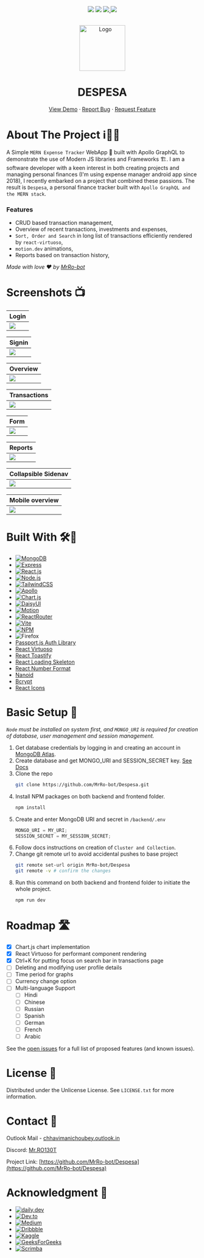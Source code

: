 <!-- PROJECT SHIELDS -->

<p align="center">
<img src="https://img.shields.io/github/stars/MrRo-bot/Despesa?style=for-the-badge">
<img src="https://img.shields.io/github/license/MrRo-bot/Despesa.svg?style=for-the-badge">
<a href="https://linkedin.com/in/cm-ch">
<img src="https://img.shields.io/badge/-LinkedIn-black.svg?style=for-the-badge&logo=linkedin&colorB=555">
</a>
<a href="https://despesa-five.vercel.app">
<img src="https://deploy-badge.vercel.app/vercel/despesa-five?style=for-the-badge">
</a>

</p>

<!-- PROJECT LOGO -->
<br />
<div align="center">
  <a href="https://github.com/MrRo-bot/Despesa">
    <img src="frontend/public/logo.svg" alt="Logo" width="120" height="120">
  </a>

  <h1 align="center">DESPESA</h3>

  <p align="center">
    <a href="https://despesa-five.vercel.app/">View Demo</a>
    &middot;
    <a href="https://github.com/MrRo-bot/Despesa/issues/new?labels=bug&template=bug-report---.md">Report Bug</a>
    &middot;
    <a href="https://github.com/MrRo-bot/Despesa/issues/new?labels=enhancement&template=feature-request---.md">Request Feature</a>
  </p>
</div>

<!-- ABOUT THE PROJECT -->

# About The Project ℹ️💁‍♂️

A Simple `MERN Expense Tracker` WebApp 📱 built with Apollo GraphQL to demonstrate the use of Modern JS libraries and Frameworks 🏗.
I am a software developer with a keen interest in both creating projects and managing personal finances (I'm using expense manager android app since 2018), I recently embarked on a project that combined these passions. The result is `Despesa`, a personal finance tracker built with `Apollo GraphQL and the MERN stack`.

### Features

- CRUD based transaction management,
- Overview of recent transactions, investments and expenses,
- `Sort, Order and Search` in long list of transactions efficiently rendered by `react-virtuoso`,
- `motion.dev` animations,
- Reports based on transaction history,

_Made with love ❤️ by [MrRo-bot](https://github.com/MrRo-bot)_

<!-- SCREENSHOTS -->

# Screenshots 📺

| Login                                                                    |
| ------------------------------------------------------------------------ |
| ![](https://github.com/MrRo-bot/Despesa/blob/main/screenshots/login.png) |

| Signin                                                                    |
| ------------------------------------------------------------------------- |
| ![](https://github.com/MrRo-bot/Despesa/blob/main/screenshots/signup.png) |

| Overview                                                                    |
| --------------------------------------------------------------------------- |
| ![](https://github.com/MrRo-bot/Despesa/blob/main/screenshots/overview.png) |

| Transactions                                                                    |
| ------------------------------------------------------------------------------- |
| ![](https://github.com/MrRo-bot/Despesa/blob/main/screenshots/transactions.png) |

| Form                                                                    |
| ----------------------------------------------------------------------- |
| ![](https://github.com/MrRo-bot/Despesa/blob/main/screenshots/form.png) |

| Reports                                                                    |
| -------------------------------------------------------------------------- |
| ![](https://github.com/MrRo-bot/Despesa/blob/main/screenshots/reports.png) |

| Collapsible Sidenav                                                                   |
| ------------------------------------------------------------------------------------- |
| ![](https://github.com/MrRo-bot/Despesa/blob/main/screenshots/collapsed-side-nav.png) |

| Mobile overview                                                                |
| ------------------------------------------------------------------------------ |
| ![](https://github.com/MrRo-bot/Despesa/blob/main/screenshots/mobile-view.png) |

<!-- BUILT WITH -->

# Built With 🛠️🤖

- [![MongoDB]][MongoDB-url]
- [![Express]][Express-url]
- [![React.js]][React-url]
- [![Node.js]][Node.js-url]
- [![TailwindCSS]][TailwindCSS-url]
- [![Apollo]][Apollo-url]
- [![Chart.js]][Chart.js-url]
- [![DaisyUI]][DaisyUI-url]
- [![Motion]][Motion-url]
- [![ReactRouter]][ReactRouter-url]
- [![Vite]][Vite-url]
- [![NPM]][NPM-url]
- ![Firefox]
- [Passport.js Auth Library](https://choosealicense.com)
- [React Virtuoso](https://choosealicense.com)
- [React Toastify](https://choosealicense.com)
- [React Loading Skeleton](https://choosealicense.com)
- [React Number Format](https://choosealicense.com)
- [Nanoid](https://choosealicense.com)
- [Bcrypt](https://choosealicense.com)
- [React Icons](https://react-icons.github.io/react-icons/search)

<!-- BASIC SETUP -->

# Basic Setup 🗼

_`Node` must be installed on system first, and `MONGO_URI` is required for creation of database, user management and session management._

1. Get database credentials by logging in and creating an account in [MongoDB Atlas](https://account.mongodb.com/account/login).
2. Create database and get MONGO_URI and SESSION_SECRET key. [See Docs](https://www.mongodb.com/docs/atlas/getting-started/)
3. Clone the repo
   ```sh
   git clone https://github.com/MrRo-bot/Despesa.git
   ```
4. Install NPM packages on both backend and frontend folder.
   ```sh
   npm install
   ```
5. Create and enter MongoDB URI and secret in `/backend/.env`
   ```js
   MONGO_URI = MY_URI;
   SESSION_SECRET = MY_SESSION_SECRET;
   ```
6. Follow docs instructions on creation of `Cluster and Collection`.
7. Change git remote url to avoid accidental pushes to base project
   ```sh
   git remote set-url origin MrRo-bot/Despesa
   git remote -v # confirm the changes
   ```
8. Run this command on both backend and frontend folder to initiate the whole project.
   ```sh
   npm run dev
   ```

<!-- ROADMAP -->

# Roadmap 🛣️

- [x] Chart.js chart implementation
- [x] React Virtuoso for performant component rendering
- [x] Ctrl+K for putting focus on search bar in transactions page
- [ ] Deleting and modifying user profile details
- [ ] Time period for graphs
- [ ] Currency change option
- [ ] Multi-language Support
  - [ ] Hindi
  - [ ] Chinese
  - [ ] Russian
  - [ ] Spanish
  - [ ] German
  - [ ] French
  - [ ] Arabic

See the [open issues](https://github.com/MrRo-bot/Despesa/issues) for a full list of proposed features (and known issues).

<!-- LICENSE -->

# License 🪪

Distributed under the Unlicense License. See `LICENSE.txt` for more information.

<!-- CONTACT -->

# Contact 📲

Outlook Mail - [chhavimanichoubey.outlook.in](mailto://chhavimanichoubey.outlook.in)

Discord: [Mr.RO130T](https://discordapp.com/users/434001308484239381)

Project Link: [https://github.com/MrRo-bot/Despesa](https://github.com/MrRo-bot/Despesa)

<!-- ACKNOWLEDGMENT -->

# Acknowledgment 📝

- [![daily.dev]][daily.dev-url]
- [![Dev.to]][Dev.to-url]
- [![Medium]][Medium-url]
- [![Dribbble]][Dribble-url]
- [![Kaggle]][Kaggle-url]
- [![GeeksForGeeks]][GeeksForGeeks-url]
- [![Scrimba]][Scrimba-url]

<!-- MARKDOWN LINKS & IMAGES -->

[stars]: https://img.shields.io/github/stars/MrRo-bot/Despesa?style=for-the-badge
[stars-url]: https://github.com/MrRo-bot/Despesa
[license-shield]: https://img.shields.io/github/license/MrRo-bot/Despesa.svg?style=for-the-badge
[license-url]: https://github.com/MrRo-bot/Despesa/blob/main/LICENSE.txt
[linkedin-shield]: https://img.shields.io/badge/-LinkedIn-black.svg?style=for-the-badge&logo=linkedin&colorB=555
[linkedin-url]: https://linkedin.com/in/cm-ch
[product-screenshot]: images/screenshot.png
[MongoDB]: https://img.shields.io/badge/MongoDB-%234ea94b.svg?style=for-the-badge&logo=mongodb&logoColor=white
[MongoDB-url]: https://mongodb.com/
[Express]: https://img.shields.io/badge/express.js-%23404d59.svg?style=for-the-badge&logo=express&logoColor=%2361DAFB
[Express-url]: https://expressjs.com/
[React.js]: https://img.shields.io/badge/React-20232A?style=for-the-badge&logo=react&logoColor=61DAFB
[React-url]: https://reactjs.org/
[Node.js]: https://img.shields.io/badge/node.js-6DA55F?style=for-the-badge&logo=node.js&logoColor=white
[Node.js-url]: https://nodejs.org/
[TailwindCSS]: https://img.shields.io/badge/tailwindcss-%2338B2AC.svg?style=for-the-badge&logo=tailwind-css&logoColor=white
[TailwindCSS-url]: https://tailwindcss.com/
[Apollo]: https://img.shields.io/badge/-ApolloGraphQL-311C87?style=for-the-badge&logo=apollo-graphql
[Apollo-url]: https://apollographql.com/
[Chart.js]: https://img.shields.io/badge/chart.js-F5788D.svg?style=for-the-badge&logo=chart.js&logoColor=white
[Chart.js-url]: https://chartjs.org/
[DaisyUI]: https://img.shields.io/badge/daisyui-5A0EF8?style=for-the-badge&logo=daisyui&logoColor=white
[DaisyUI-url]: https://daisyui.com/
[Motion]: https://img.shields.io/badge/Framer-black?style=for-the-badge&logo=framer&logoColor=blue
[Motion-url]: https://motion.dev/
[ReactRouter]: https://img.shields.io/badge/React_Router-CA4245?style=for-the-badge&logo=react-router&logoColor=white
[ReactRouter-url]: https://reactrouter.com/
[Firefox]: https://img.shields.io/badge/Firefox-FF7139?style=for-the-badge&logo=Firefox-Browser&logoColor=white
[daily.dev]: https://img.shields.io/badge/daily.dev-CE3DF3?style=for-the-badge&logo=daily.dev&logoColor=white
[daily.dev-url]: https://daily.dev/
[Dev.to]: https://img.shields.io/badge/dev.to-0A0A0A?style=for-the-badge&logo=dev.to&logoColor=white
[Dev.to-url]: https://dev.to/
[Dribbble]: https://img.shields.io/badge/Dribbble-EA4C89?style=for-the-badge&logo=dribbble&logoColor=white
[Dribble-url]: https://dribbble.com/
[Kaggle]: https://img.shields.io/badge/Kaggle-035a7d?style=for-the-badge&logo=kaggle&logoColor=white
[Kaggle-url]: https://kaggle.com/
[GeeksForGeeks]: https://img.shields.io/badge/GeeksforGeeks-gray?style=for-the-badge&logo=geeksforgeeks&logoColor=35914c
[GeeksForGeeks-url]: https://geeksforgeeks.org/
[Scrimba]: https://img.shields.io/badge/scrimba-2B283A?style=for-the-badge&logo=scrimba&logoColor=white
[Scrimba-url]: https://scrimba.com/
[Vite]: https://img.shields.io/badge/vite-%23646CFF.svg?style=for-the-badge&logo=vite&logoColor=white
[Vite-url]: https://vite.dev
[NPM]: https://img.shields.io/badge/NPM-%23CB3837.svg?style=for-the-badge&logo=npm&logoColor=white
[NPM-url]: https://npmjs.com/
[Medium]: https://img.shields.io/badge/Medium-12100E?style=for-the-badge&logo=medium&logoColor=white
[Medium-url]: https://medium.com/
[vercel]: https://deploy-badge.vercel.app/vercel/despesa-five?style=for-the-badge
[vercel-url]: https://vercel.com/mrro13ot/despesa
